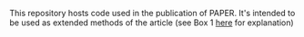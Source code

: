 This repository hosts code used in the publication of PAPER. It's intended to be used as extended methods of the article (see Box 1 [here](https://journals.plos.org/ploscompbiol/article?id=10.1371/journal.pcbi.1011920) for explanation)
